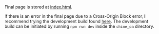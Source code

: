 Final page is stored at [index.html](index.html).

If there is an error in the final page due to a Cross-Origin Block error, I recommend trying the development build found [here](https://github.com/nsaroiu/chime_oa). The development build can be initiated by running ```npm run dev``` inside the ```chime_oa``` directory.
